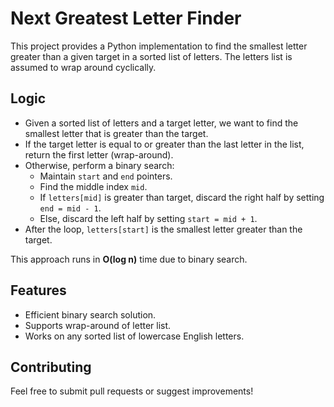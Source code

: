 # Next Greatest Letter Finder

This project provides a Python implementation to find the smallest letter greater than a given target
in a sorted list of letters. The letters list is assumed to wrap around cyclically.

## Logic

- Given a sorted list of letters and a target letter, we want to find the smallest letter that is greater than the target.
- If the target letter is equal to or greater than the last letter in the list, return the first letter (wrap-around).
- Otherwise, perform a binary search:
  - Maintain `start` and `end` pointers.
  - Find the middle index `mid`.
  - If `letters[mid]` is greater than target, discard the right half by setting `end = mid - 1`.
  - Else, discard the left half by setting `start = mid + 1`.
- After the loop, `letters[start]` is the smallest letter greater than the target.

This approach runs in **O(log n)** time due to binary search.


## Features

- Efficient binary search solution.
- Supports wrap-around of letter list.
- Works on any sorted list of lowercase English letters.

## Contributing

Feel free to submit pull requests or suggest improvements!


